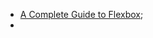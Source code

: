 * [A Complete Guide to Flexbox](https://css-tricks.com/snippets/css/a-guide-to-flexbox/#aa-background);
* 
